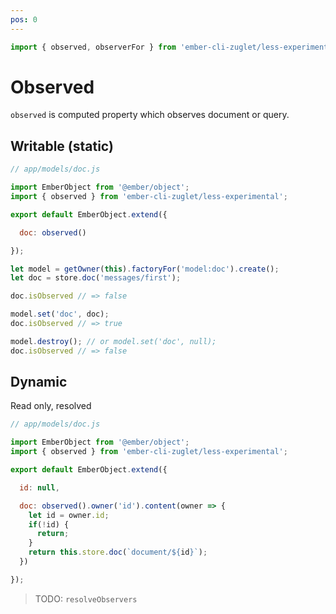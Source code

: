 ```yaml
---
pos: 0
---
```


``` javascript
import { observed, observerFor } from 'ember-cli-zuglet/less-experimental';
```

# Observed

`observed` is computed property which observes document or query.

## Writable (static)

``` javascript
// app/models/doc.js

import EmberObject from '@ember/object';
import { observed } from 'ember-cli-zuglet/less-experimental';

export default EmberObject.extend({

  doc: observed()

});
```

``` javascript
let model = getOwner(this).factoryFor('model:doc').create();
let doc = store.doc('messages/first');

doc.isObserved // => false

model.set('doc', doc);
doc.isObserved // => true

model.destroy(); // or model.set('doc', null);
doc.isObserved // => false
```

## Dynamic

Read only, resolved

``` javascript
// app/models/doc.js

import EmberObject from '@ember/object';
import { observed } from 'ember-cli-zuglet/less-experimental';

export default EmberObject.extend({

  id: null,

  doc: observed().owner('id').content(owner => {
    let id = owner.id;
    if(!id) {
      return;
    }
    return this.store.doc(`document/${id}`);
  })

});
```

> TODO: `resolveObservers`
